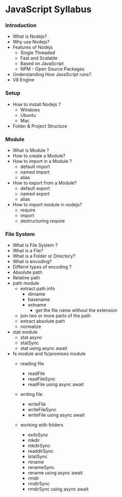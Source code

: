 # JavaScript Syllabus

### Introduction

- What is Nodejs?
- Why use Nodejs?
- Features of Nodejs
  - Single Threaded
  - Fast and Scalable
  - Based on JavaScript
  - NPM - Open Source Packages
- Understanding How JavaScript runs?
- V8 Engine

### Setup
- How to install Nodejs ?
  - Windows
  - Ubuntu
  - Mac
- Folder & Project Structure

### Module
- What is Module ?
- How to create a Module?
- How to import in a Module ?
  - default import
  - named import
  - alias
- How to export from a Module?
  - default export
  - named export
  - alias
- How to import module in nodejs?
  - require
  - import
  - destructuring require

### File System
- What is File System ?
- What is a File?
- What is a Folder or Directory?
- What is encoding?
- Differnt types of encoding ?
- Absolute path
- Relative path
- path module
  - extract path info
    - dirname
    - basename
    - extname
      - get the file name without the extension   
  - join two or more parts of the path
  - extract absolute path
  - normalize
- stat module
  - stat async
  - statSync
  - stat using async await
- fs module and fs/promises module
  - reading file
    - readFile
    - readFileSync
    - readFile using async await
  - writing file
    - writeFile
    - writeFileSync
    - writeFile using async await

  - working with folders
    - exitsSync
    - mkdir
    - mkdirSync
    - readdirSync   
    - lstatSync
    - rename
    - renameSync
    - rename using async await
    - rmdir
    - rmdirSync
    - rmdirSync using async await

